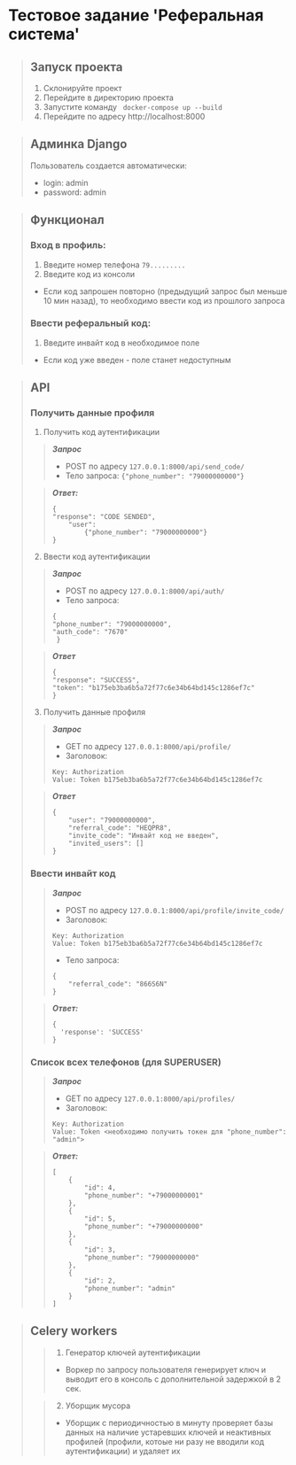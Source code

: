 # Тестовое задание 'Реферальная система' #

> ## Запуск проекта ##
> 1. Склонируйте проект
> 2. Перейдите в директорию проекта
> 3. Запустите команду ``` docker-compose up --build```
> 4. Перейдите по адресу http://localhost:8000

> ## Админка Django ##
> Пользователь создается автоматически:
> - login: admin
> - password: admin

> ## Функционал ##
> ### Вход в профиль: ###
> 1. Введите номер телефона ```79.........```
> 2. Введите код из консоли
> - Если код запрошен повторно (предыдущий запрос был меньше 10 мин назад), то необходимо ввести код из прошлого запроса
> 
> ### Ввести реферальный код: ###
> 1. Введите инвайт код в необходимое поле
> - Если код уже введен - поле станет недоступным

> ## API ##
> ### Получить данные профиля  ###
> 1. Получить код аутентификации
> > ***Запрос***
> > - POST по адресу ```127.0.0.1:8000/api/send_code/```
> > - Тело запроса:
> > ```{"phone_number": "79000000000"}```
>
> > ***Ответ:***
> > ```
> > {
> > "response": "CODE SENDED",
> >     "user":
> >         {"phone_number": "79000000000"}
> > }
> > ```
> >
> 2. Ввести код аутентификации
> > ***Запрос***
> > - POST по адресу ```127.0.0.1:8000/api/auth/```
> > - Тело запроса:
> > ```
> > {
> > "phone_number": "79000000000",
> > "auth_code": "7670"
> >  }
> > ```
>
> > ***Ответ***
> > ```
> > {
> > "response": "SUCCESS",
> > "token": "b175eb3ba6b5a72f77c6e34b64bd145c1286ef7c"
> > }
> > ```
> >
> 3. Получить данные профиля
> > ***Запрос***
> > - GET по адресу ```127.0.0.1:8000/api/profile/```
> > - Заголовок:
> > ```
> > Key: Authorization
> > Value: Token b175eb3ba6b5a72f77c6e34b64bd145c1286ef7c
> > ```
>
> > ***Ответ***
> > ```
> > {
> >     "user": "79000000000",
> >     "referral_code": "HEQPR8",
> >     "invite_code": "Инвайт код не введен",
> >     "invited_users": []
> > }
> > ```
> 
> ### Ввести инвайт код  ###
> > ***Запрос***
> > - POST по адресу ```127.0.0.1:8000/api/profile/invite_code/```
> > - Заголовок:
> > ```
> > Key: Authorization
> > Value: Token b175eb3ba6b5a72f77c6e34b64bd145c1286ef7c
> > ```
> > 
> > - Тело запроса:
> > ```
> > {
> >     "referral_code": "866S6N"
> > }
> > ```
>
> > ***Ответ:***
> > ```
> > {
> >   'response': 'SUCCESS'
> > }
> > ```
>
> ### Список всех телефонов (для SUPERUSER)  ###
> > ***Запрос***
> > - GET по адресу ```127.0.0.1:8000/api/profiles/```
> > - Заголовок:
> > ```
> > Key: Authorization
> > Value: Token <необходимо получить токен для "phone_number": "admin">
> > ```
>
> > ***Ответ:***
> > ```
> > [
> >     {
> >         "id": 4,
> >         "phone_number": "+79000000001"
> >     },
> >     {
> >         "id": 5,
> >         "phone_number": "+79000000000"
> >     },
> >     {
> >         "id": 3,
> >         "phone_number": "79000000000"
> >     },
> >     {
> >         "id": 2,
> >         "phone_number": "admin"
> >     }
> > ]
> > ```

> ## Celery workers ##
> > 1. Генератор ключей аутентификации
> > - Воркер по запросу пользователя генерирует ключ и выводит его в консоль с дополнительной задержкой в 2 сек.
>
> > 2. Уборщик мусора
> > - Уборщик с периодичностью в минуту проверяет базы данных на наличие устаревших ключей и неактивных профилей (профили, котоые ни разу не вводили код аутентификации) и удаляет их
